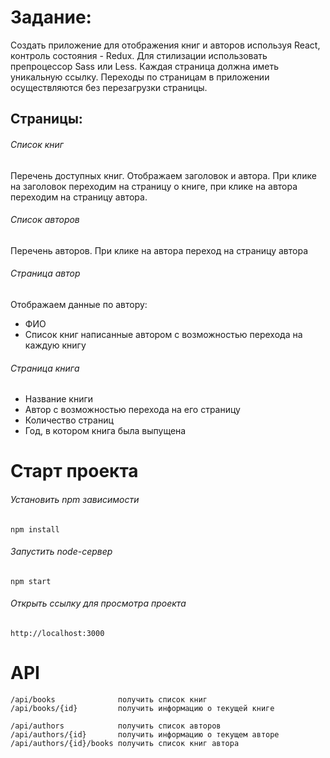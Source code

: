 # Задание:

Создать приложение для отображения книг и авторов используя React, контроль состояния - Redux.  Для стилизации использовать препроцессор Sass или Less. Каждая страница должна иметь уникальную ссылку. Переходы по страницам в приложении осуществляются без перезагрузки страницы. 
 
## Страницы:

###### Список книг
Перечень доступных книг. Отображаем заголовок и автора. При клике на заголовок переходим на страницу о книге, при клике на автора переходим на страницу автора.

###### Список авторов
Перечень авторов. При клике на автора переход на страницу автора

###### Страница автор
Отображаем данные по автору:
- ФИО
- Список книг написанные автором с возможностью перехода на каждую книгу

###### Cтраница книга
- Название книги
- Автор с возможностью перехода на его страницу
- Количество страниц
- Год, в котором книга была выпущена

# Старт проекта

###### Установить npm зависимости
`npm install`

###### Запустить node-сервер
`npm start`

###### Открыть ссылку для просмотра проекта
`http://localhost:3000`

# API

```
/api/books              получить список книг
/api/books/{id}         получить информацию о текущей книге
```

```
/api/authors            получить список авторов
/api/authors/{id}       получить информацию о текущем авторе
/api/authors/{id}/books получить список книг автора
```

